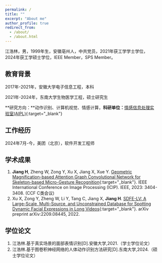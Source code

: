 ```yaml
---
permalink: /
title: ""
excerpt: "About me"
author_profile: true
redirect_from: 
  - /about/
  - /about.html
---
```


江浩林，男，1999年生，安徽亳州人，中共党员，2021年获工学学士学位，2024年获工学硕士学位，IEEE Member，SPS Member。

教育背景
------

2017年-2021年，安徽大学电子信息工程，本科

2021年-2024年，东南大学生物医学工程，硕士研究生

**研究方向：**动作识别、计算机视觉、情感计算，**科研单位：**[情感信息处理实验室(AIPL)](https://aip.seu.edu.cn/){:target="_blank"}

工作经历
------
2024年7月-今，美团（北京），软件开发工程师 

学术成果
------
1. **Jiang H**, Zheng W, Zong Y, Xu X, Jiang X, Xue Y. [Geometric Magnification-based Attention Graph Convolutional Network for Skeleton-based Micro-Gesture Recognition](https://ieeexplore.ieee.org/abstract/document/10222125){:target="_blank"}. IEEE International Conference on Image Processing (ICIP). IEEE, 2023: 3404-3408. (CCF C类会议)
2. Xu X, Zong Y, Zheng W, Li Y, Tang C, Jiang X, **Jiang H**. [SDFE-LV: A Large-Scale, Multi-Source, and Unconstrained Database for Spotting Dynamic Facial Expressions in Long Videos](https://arxiv.org/abs/2209.08445){:target="_blank"}. arXiv preprint arXiv:2209.08445, 2022.

学位论文
------
1. 江浩林.基于真实场景的面部表情识别[D].安徽大学,2021.（学士学位论文）
2. 江浩林.基于图卷积神经网络的人体动作识别方法研究[D].东南大学,2024.（硕士学位论文）
